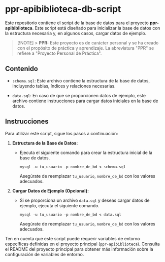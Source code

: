 # ppr-apibiblioteca-db-script

Este repositorio contiene el script de la base de datos para el proyecto **ppr-apibiblioteca**. Este script está diseñado para inicializar la base de datos con la estructura necesaria y, en algunos casos, cargar datos de ejemplo.

> [!NOTE] > **PPR:** Este proyecto es de carácter personal y se ha creado con el propósito de práctica y aprendizaje. La abreviatura "PPR" se refiere a "Proyecto Personal de Práctica".

## Contenido

- `schema.sql`: Este archivo contiene la estructura de la base de datos, incluyendo tablas, índices y relaciones necesarias.

- `data.sql`: En caso de que se proporcionen datos de ejemplo, este archivo contiene instrucciones para cargar datos iniciales en la base de datos.

## Instrucciones

Para utilizar este script, sigue los pasos a continuación:

1. **Estructura de la Base de Datos:**

   - Ejecuta el siguiente comando para crear la estructura inicial de la base de datos.
     ```shell
     mysql -u tu_usuario -p nombre_de_bd < schema.sql
     ```
     Asegúrate de reemplazar `tu_usuario`, `nombre_de_bd` con los valores adecuados.

2. **Cargar Datos de Ejemplo (Opcional):**
   - Si se proporciona un archivo `data.sql` y deseas cargar datos de ejemplo, ejecuta el siguiente comando.
     ```shell
     mysql -u tu_usuario -p nombre_de_bd < data.sql
     ```
     Asegúrate de reemplazar `tu_usuario`, `nombre_de_bd` con los valores adecuados.

Ten en cuenta que este script puede requerir variables de entorno específicas definidas en el proyecto principal (`ppr-apibiblioteca`). Consulta el README del proyecto principal para obtener más información sobre la configuración de variables de entorno.
